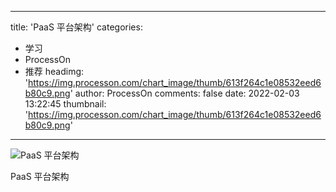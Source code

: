 
---
title: 'PaaS 平台架构'
categories: 
 - 学习
 - ProcessOn
 - 推荐
headimg: 'https://img.processon.com/chart_image/thumb/613f264c1e08532eed6b80c9.png'
author: ProcessOn
comments: false
date: 2022-02-03 13:22:45
thumbnail: 'https://img.processon.com/chart_image/thumb/613f264c1e08532eed6b80c9.png'
---

<div>   
<img class="thumb" alt="PaaS 平台架构" src="https://img.processon.com/chart_image/thumb/613f264c1e08532eed6b80c9.png" referrerpolicy="no-referrer">
<p>PaaS 平台架构</p>  
</div>
            